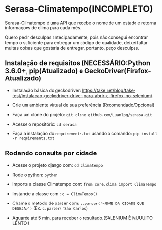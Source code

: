 # Serasa-Climatempo(INCOMPLETO)

Serasa-Climatempo é uma API que recebe o nome de um estado e retorna informaçoes de clima para cada mês.


Quero pedir desculpas antecipadamente, pois não consegui encontrar tempo o suficiente para entregar um código
de qualidade, deixei faltar muitas coisas que gostaria de entregar, portanto, peço desculpas.



## Instalação de requisitos (NECESSÁRIO:Python 3.6.0+, pip(Atualizado) e GeckoDriver(Firefox-Atualizado)

- Instalação básica do geckodriver: https://take.net/blog/take-test/instalacao-geckodriver-driver-para-abrir-o-firefox-no-selenium/

- Crie um ambiente virtual de sua preferência (Recomendado/Opcional)

- Faça um clone do projeto: `git clone github.com/Luanlpg/serasa.git`

- Acesse o repositório: `cd serasa`

- Faça a instalação do `requirements.txt` usando o comando: `pip install -r requirements.txt`

## Rodando consulta por cidade

- Acesse o projeto django com: `cd climatempo`

- Rode o python: `python`

- importe a classe Climatempo com: `from core.clima import ClimaTempo`

- Instancie a classe com : `c = ClimaTempo()`

- Chame o metodo de parser com: `c.parser('<NOME DA CIDADE QUE DESEJA>')`
(Ex. `c.parser('São Carlos`)
- Aguarde até 5 min. para receber o resultado.(SALENIUM È MUUUITO LENTO!)
